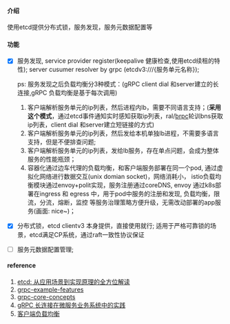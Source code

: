 #### 介绍

使用etcd提供分布式锁，服务发现，服务元数据配置等

#### 功能

- [x] 服务发现, service provider register(keepalive 健康检查,使用etcd续租的特性); server cusumer resolver by grpc (etcdv3:///{服务单元名称});

  ps: 服务发现之后负载均衡分3种模式：(gRPC client  dial 和server建立的长连接,gRPC 负载均衡是基于每次调用)

  1. 客户端解析服务单元的ip列表，然后进程内lb，需要不同语言支持；(**采用这个模式**，通过etcd事件通知实时感知获取ip列表，ral/[brpc](https://github.com/apache/incubator-brpc/blob/master/docs/cn/load_balancing.md)轮训bns获取ip列表，client  dial 和server建立短链接的方式)
  2. 客户端解析服务单元的ip列表，然后发给本机单独lb进程，不需要多语言支持，但是不便排查问题;
  3. 客户端解析服务单元的ip列表，发给lb服务，存在单点问题，会成为整体服务的性能瓶颈；
  4. 容器化通过边车代理的负载均衡，和客户端服务部署在同一个pod, 通过虚拟化网络进行数据交互(unix domian socket)，网络消耗小， istio负载均衡模块通过envoy+polit实现，服务注册通过coreDNS, envoy 通过k8s部署在ingress 和 egress 中，用于pod中服务的注册和发现, 负载均衡，限流，分流，熔断，监控 等服务治理策略方便升级，无需改动部署的app服务(画面: nice~)；

- [x] 分布式锁，etcd clientv3 本身提供，直接使用就行; 适用于严格可靠锁的场景，etcd满足CP系统，通过raft一致性协议保证

- [ ] 服务元数据配置管理;



#### reference

1. [etcd: 从应用场景到实现原理的全方位解读](https://www.infoq.cn/article/etcd-interpretation-application-scenario-implement-principle/)
2. [grpc-example-features](https://github.com/grpc/grpc-go/tree/master/examples/features)
3. [grpc-core-concepts](https://grpc.io/docs/what-is-grpc/core-concepts/)
4. [gRPC 长连接在微服务业务系统中的实践](https://www.infoq.cn/article/cpxr35bwjttgncltyekz)
5. [客户端负载均衡](http://icyfenix.cn/distribution/connect/load-balancing.html)

